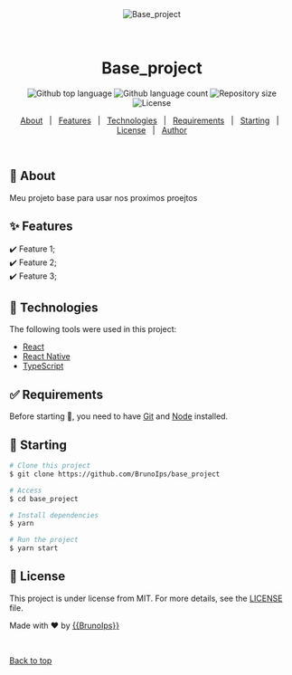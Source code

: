 <div align="center" id="top">
  <img src="./.github/app.gif" alt="Base_project" />

&#xa0;

  <!-- <a href="https://base_project.netlify.app">Demo</a> -->
</div>

<h1 align="center">Base_project</h1>

<p align="center">
  <img alt="Github top language" src="https://img.shields.io/github/languages/top/BrunoIps/base_project?color=56BEB8">

  <img alt="Github language count" src="https://img.shields.io/github/languages/count/BrunoIps/base_project?color=56BEB8">

  <img alt="Repository size" src="https://img.shields.io/github/repo-size/BrunoIps/base_project?color=56BEB8">

  <img alt="License" src="https://img.shields.io/github/license/BrunoIps/base_project?color=56BEB8">

  <!-- <img alt="Github issues" src="https://img.shields.io/github/issues/BrunoIps/base_project?color=56BEB8" /> -->

  <!-- <img alt="Github forks" src="https://img.shields.io/github/forks/BrunoIps/base_project?color=56BEB8" /> -->

  <!-- <img alt="Github stars" src="https://img.shields.io/github/stars/BrunoIps/base_project?color=56BEB8" /> -->
</p>

<!-- Status -->

<!-- <h4 align="center">
	🚧  Base_project 🚀 Under construction...  🚧
</h4>

<hr> -->

<p align="center">
  <a href="#dart-about">About</a> &#xa0; | &#xa0;
  <a href="#sparkles-features">Features</a> &#xa0; | &#xa0;
  <a href="#rocket-technologies">Technologies</a> &#xa0; | &#xa0;
  <a href="#white_check_mark-requirements">Requirements</a> &#xa0; | &#xa0;
  <a href="#checkered_flag-starting">Starting</a> &#xa0; | &#xa0;
  <a href="#memo-license">License</a> &#xa0; | &#xa0;
  <a href="https://github.com/BrunoIps" target="_blank">Author</a>
</p>

<br>

## :dart: About

Meu projeto base para usar nos proximos proejtos

## :sparkles: Features

:heavy_check_mark: Feature 1;\
:heavy_check_mark: Feature 2;\
:heavy_check_mark: Feature 3;

## :rocket: Technologies

The following tools were used in this project:

- [React](https://pt-br.reactjs.org/)
- [React Native](https://reactnative.dev/)
- [TypeScript](https://www.typescriptlang.org/)

## :white_check_mark: Requirements

Before starting :checkered_flag:, you need to have [Git](https://git-scm.com) and [Node](https://nodejs.org/en/) installed.

## :checkered_flag: Starting

```bash
# Clone this project
$ git clone https://github.com/BrunoIps/base_project

# Access
$ cd base_project

# Install dependencies
$ yarn

# Run the project
$ yarn start


```

## :memo: License

This project is under license from MIT. For more details, see the [LICENSE](LICENSE.md) file.

Made with :heart: by <a href="https://github.com/BrunoIps" target="_blank">{{BrunoIps}}</a>

&#xa0;

<a href="#top">Back to top</a>
